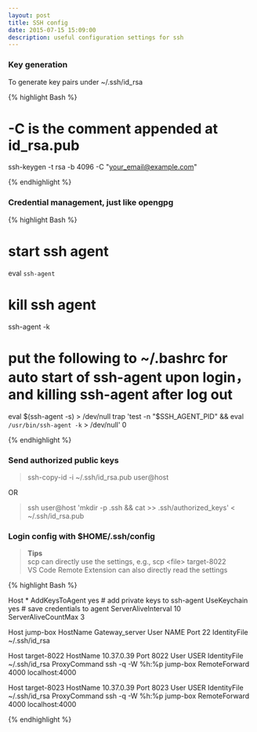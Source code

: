 ```yaml
---
layout: post
title: SSH config
date: 2015-07-15 15:09:00
description: useful configuration settings for ssh
---
```


### Key generation

To generate key pairs  under ~/.ssh/id_rsa

{% highlight Bash %}

# -C is the comment appended at id_rsa.pub
ssh-keygen -t rsa -b 4096 -C "your_email@example.com"

{% endhighlight %}

### Credential management, just like opengpg
{% highlight Bash %}

# start ssh agent
eval `ssh-agent`
# kill ssh agent
ssh-agent -k
# put the following to ~/.bashrc for auto start of ssh-agent upon login，and killing ssh-agent after log out
eval $(ssh-agent -s) > /dev/null
trap 'test -n "$SSH_AGENT_PID" && eval `/usr/bin/ssh-agent -k` > /dev/null' 0

{% endhighlight %}

### Send authorized public keys

> ssh-copy-id -i ~/.ssh/id_rsa.pub user@host

OR

> ssh user@host 'mkdir -p .ssh && cat >> .ssh/authorized_keys' < ~/.ssh/id_rsa.pub

### Login config with $HOME/.ssh/config

> **Tips** \
> scp can directly use the settings, e.g., scp \<file\> target-8022 \
> VS Code Remote Extension can also directly read the settings

{% highlight Bash %}

Host *
    AddKeysToAgent yes      # add private keys to ssh-agent
    UseKeychain yes         # save credentials to agent
    ServerAliveInterval 10  
    ServerAliveCountMax 3

Host jump-box
  HostName Gateway_server
  User NAME
  Port 22
  IdentityFile ~/.ssh/id_rsa

Host target-8022
  HostName 10.37.0.39
  Port 8022
  User USER
  IdentityFile ~/.ssh/id_rsa
  ProxyCommand ssh -q -W %h:%p jump-box
  RemoteForward 4000 localhost:4000

  Host target-8023
  HostName 10.37.0.39
  Port 8023
  User USER
  IdentityFile ~/.ssh/id_rsa
  ProxyCommand ssh -q -W %h:%p jump-box
  RemoteForward 4000 localhost:4000

{% endhighlight %}
